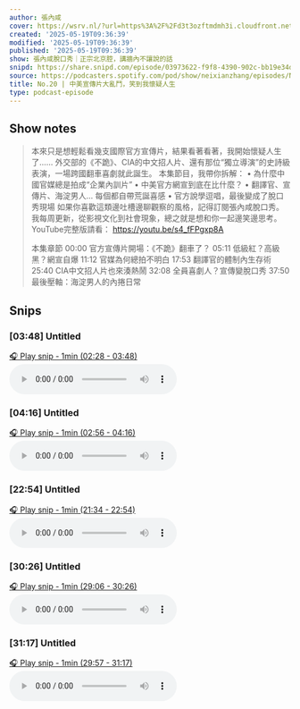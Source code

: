 ```yaml
---
author: 張內咸
cover: https://wsrv.nl/?url=https%3A%2F%2Fd3t3ozftmdmh3i.cloudfront.net%2Fstaging%2Fpodcast_uploaded_nologo%2F43086198%2F43086198-1744989503321-18f558ebac4fc.jpg&w=200&h=200
created: '2025-05-19T09:36:39'
modified: '2025-05-19T09:36:39'
published: '2025-05-19T09:36:39'
show: 張內咸脫口秀｜正宗北京腔，講牆內不讓說的話
snipd: https://share.snipd.com/episode/03973622-f9f8-4390-902c-bb19e34dadb9
source: https://podcasters.spotify.com/pod/show/neixianzhang/episodes/No-20-e32qf91
title: No.20 | 中美宣傳片大亂鬥，笑到我懷疑人生
type: podcast-episode
---
```



## Show notes
> 本來只是想輕鬆看幾支國際官方宣傳片，結果看著看著，我開始懷疑人生了……
> 外交部的《不跪》、CIA的中文招人片、還有那位“獨立導演”的史詩級表演，一場跨國翻車喜劇就此誕生。
> 本集節目，我帶你拆解：
> •	為什麼中國官媒總是拍成“企業內訓片”
> •	中美官方網宣到底在比什麼？
> •	翻譯官、宣傳片、海淀男人... 每個都自帶荒誕喜感
> •	官方說學逗唱，最後變成了脫口秀現場
> 如果你喜歡這類邊吐槽邊聊觀察的風格，記得訂閱張內咸脫口秀。
> 我每周更新，從影視文化到社會現象，總之就是想和你一起邊笑邊思考。
> YouTube完整版請看：
> https://youtu.be/s4_fFPgxp8A 
> 
> 本集章節
> 00:00 官方宣傳片開場：《不跪》翻車了？
> 05:11 低級紅？高級黑？網宣自爆
> 11:12 官媒為何總拍不明白
> 17:53 翻譯官的體制內生存術
> 25:40 CIA中文招人片也來湊熱鬧
> 32:08 全員喜劇人？宣傳變脫口秀
> 37:50 最後壓軸：海淀男人的內捲日常

## Snips
### [03:48] Untitled
[🎧 Play snip - 1min️ (02:28 - 03:48)](https://share.snipd.com/snip/c86a5ad0-b40e-4fd5-8d65-db84c00dc081)
<audio controls> <source src="https://anchor.fm/s/10168e898/podcast/play/102628065/https%3A%2F%2Fd3ctxlq1ktw2nl.cloudfront.net%2Fstaging%2F2025-4-14%2F400237065-44100-2-beab96537c498.m4a#t=02:28,03:48"> </audio>
### [04:16] Untitled
[🎧 Play snip - 1min️ (02:56 - 04:16)](https://share.snipd.com/snip/b5f8fff0-6eaa-4833-8019-cd18e68b38be)
<audio controls> <source src="https://anchor.fm/s/10168e898/podcast/play/102628065/https%3A%2F%2Fd3ctxlq1ktw2nl.cloudfront.net%2Fstaging%2F2025-4-14%2F400237065-44100-2-beab96537c498.m4a#t=02:56,04:16"> </audio>
### [22:54] Untitled
[🎧 Play snip - 1min️ (21:34 - 22:54)](https://share.snipd.com/snip/7d62df92-a102-4923-99b4-e4a1659ead6d)
<audio controls> <source src="https://anchor.fm/s/10168e898/podcast/play/102628065/https%3A%2F%2Fd3ctxlq1ktw2nl.cloudfront.net%2Fstaging%2F2025-4-14%2F400237065-44100-2-beab96537c498.m4a#t=21:34,22:54"> </audio>
### [30:26] Untitled
[🎧 Play snip - 1min️ (29:06 - 30:26)](https://share.snipd.com/snip/8a3e7904-074e-43db-a3ab-1156c14a052c)
<audio controls> <source src="https://anchor.fm/s/10168e898/podcast/play/102628065/https%3A%2F%2Fd3ctxlq1ktw2nl.cloudfront.net%2Fstaging%2F2025-4-14%2F400237065-44100-2-beab96537c498.m4a#t=29:06,30:26"> </audio>
### [31:17] Untitled
[🎧 Play snip - 1min️ (29:57 - 31:17)](https://share.snipd.com/snip/f7c47871-02ec-4242-8667-4b1dce154d5c)
<audio controls> <source src="https://anchor.fm/s/10168e898/podcast/play/102628065/https%3A%2F%2Fd3ctxlq1ktw2nl.cloudfront.net%2Fstaging%2F2025-4-14%2F400237065-44100-2-beab96537c498.m4a#t=29:57,31:17"> </audio>
